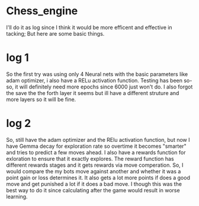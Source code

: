 # Chess_engine

I'll do it as log since I think it would be more efficent and effective in tacking; But here are some basic things. 

# log 1 

So the first try was using only 4 Neural nets with the basic parameters like adam optimizer, i also have a RELu activation function. Testing has been so-so, it will definitely need more epochs since 6000 just won't do. I also forgot the save the the forth layer it seems but ill have a different struture and more layers so it will be fine. 

# log 2

So,  still have the adam optimizer and the RElu activation function, but now I have Gemma decay for exploration rate  so overtime it becomes "smarter" and tries to predict a few moves ahead. I also have a rewards function for exloration to ensure that it exactly explores. The reward function has different rewards stages and it gets rewards via move comperation. So, I would compare the my bots move against another and whether it was a point gain or loss determines it. It also gets a lot more points if does a good move and get punished a lot if it does a bad move. I though this was the best way to do it since calculating after the game would result in worse learning. 
